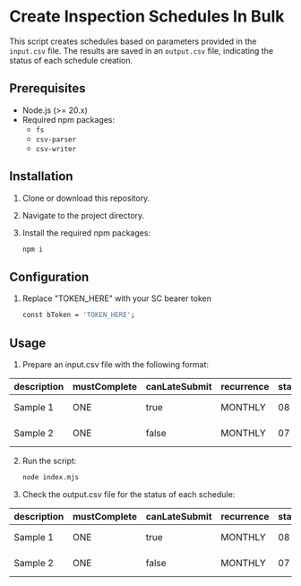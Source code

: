 # Create Inspection Schedules In Bulk

This script creates schedules based on parameters provided in the `input.csv` file. The results are saved in an `output.csv` file, indicating the status of each schedule creation.

## Prerequisites

- Node.js (>= 20.x)
- Required npm packages:
  - `fs`
  - `csv-parser`
  - `csv-writer`

## Installation

1. Clone or download this repository.
2. Navigate to the project directory.
3. Install the required npm packages:

   ```bash
   npm i

## Configuration

1. Replace "TOKEN_HERE" with your SC bearer token 

    ```bash
    const bToken = 'TOKEN_HERE';

## Usage

1. Prepare an input.csv file with the following format:
    
| description | mustComplete | canLateSubmit | recurrence | startTimeHour | startTimeMinute | duration | timezone | fromDate | assigneeId | assigneeType | documentId | documentType | locationId | assetId |
|-------------|--------------|---------------|------------|---------------|----------------|----------|----------|----------|------------|--------------|------------|--------------|------------|---------|
| Sample 1    | ONE          | true            | MONTHLY      | 08            | 30             | P7D   | UTC      | 2024-08-01 | 12345      | USER         | 54321      | TEMPLATE       | 11111      | 22222   |
| Sample 2    | ONE           | false           | MONTHLY     | 07            | 00             | 90 min   | EST      | 2024-09-01 | 67890      | ROLE        | 09876      | TEMPLATE       | 33333      | 44444   |



2. Run the script:

    ```bash
    node index.mjs

3. Check the output.csv file for the status of each schedule:

| description | mustComplete | canLateSubmit | recurrence | startTimeHour | startTimeMinute | duration | timezone | fromDate    | assigneeId | assigneeType | documentId | documentType | locationId | assetId | status  |
|-------------|--------------|---------------|------------|---------------|----------------|----------|----------|-------------|------------|--------------|------------|--------------|------------|---------|---------|
| Sample 1    | ONE          | true          | MONTHLY    | 08            | 30             | P7D      | UTC      | 2024-08-01  | 12345      | USER         | 54321      | TEMPLATE     | 11111      | 22222   | SUCCESS |
| Sample 2    | ONE          | false         | MONTHLY    | 07            | 00             | 90 min   | EST      | 2024-09-01  | 67890      | ROLE         | 09876      | TEMPLATE     | 33333      | 44444   | ERROR   |




